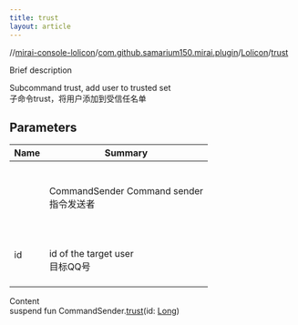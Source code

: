 ```yaml
---
title: trust
layout: article
---
```

//[mirai-console-lolicon](../../index.md)/[com.github.samarium150.mirai.plugin](../index.md)/[Lolicon](index.md)/[trust](trust.md)





Brief description  


Subcommand trust, add user to trusted set <br> 子命令trust，将用户添加到受信任名单



## Parameters  



| Name       | Summary                                                      |
| ---------- | ------------------------------------------------------------ |
| <receiver> | <br><br>CommandSender Command sender <br> 指令发送者<br><br> |
| id         | <br><br>id of the target user <br> 目标QQ号<br><br>          |


Content  
suspend fun CommandSender.[trust](trust.md)(id: [Long](https://kotlinlang.org/api/latest//stdlib/kotlin/-long/index.html))  



